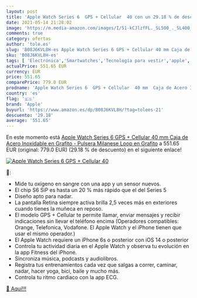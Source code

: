 ```yaml
---
layout: post
title: 'Apple Watch Series 6  GPS + Cellular  40 con un 29.18 % de descuento'
date: 2021-05-14 21:28:02
image: 'https://m.media-amazon.com/images/I/51-kCJlzfFL._SL500_._SL400_.jpg'
comments: true
category: ofertas
author: 'tole.es'
slug: 'B08J6KVL8H-es Apple Watch Series 6 GPS + Cellular 40 mm Caja de Acero...'
sku: 'B08J6KVL8H-es'
tags: [ 'Electrónica','Smartwatches','Tecnología para vestir','apple', ]
actualPrice: 551.65 EUR
currency: EUR
price: 551.65
comparePrice: 779.0 EUR
prodname: 'Apple Watch Series 6  GPS + Cellular  40 mm  Caja de Acero Inoxidable en Grafito - Pulsera Milanese Loop en Grafito'
country: 'es'
flag: '🇪🇸'
brand: 'Apple'
buyurl: 'https://www.amazon.es/dp/B08J6KVL8H/?tag=tolees-21'
descuento: '29.18'
average: '551.65'
---
```


En este momento está [Apple Watch Series 6  GPS + Cellular  40 mm  Caja de Acero Inoxidable en Grafito - Pulsera Milanese Loop en Grafito](https://www.amazon.es/dp/B08J6KVL8H/?tag=tolees-21) a 551.65 EUR (original: 779.0 EUR) (29.18 %  de descuento) en el siguiente enlace!

[![Apple Watch Series 6  GPS + Cellular  40](https://m.media-amazon.com/images/I/51-kCJlzfFL._SL500_._SL400_.jpg)](https://www.amazon.es/dp/B08J6KVL8H/?tag=tolees-21)

🔎:

- Mide tu oxígeno en sangre con una app y un sensor nuevos.
- El chip S6 SiP es hasta un 20 % más rápido que el del Series 5
- Diseño apto para nadar.
- La pantalla Retina siempre activa brilla 2,5 veces más en exteriores cuando tienes la muñeca en reposo.
- El modelo GPS + Cellular te permite llamar, enviar mensajes y recibir indicaciones sin llevar el teléfono encima (Operadores compatibles: Orange, Telefonica, Vodafone. El Apple Watch y el iPhone tienen que usar el mismo operador.)
- El Apple Watch requiere un iPhone 6s o posterior con iOS 14 o posterior
- Controla tu actividad diaria en el Apple Watch y observa tu evolución en la app Fitness del iPhone.
- Sincroniza música, podcasts y audiolibros.
- Registra tus entrenamientos cada vez que salgas a correr, caminar, nadar, hacer yoga, bici, baile y mucho más.
- Controla tu ritmo cardiaco con la app ECG.

[🛒 Aquí!!!](https://www.amazon.es/dp/B08J6KVL8H/?tag=tolees-21)
